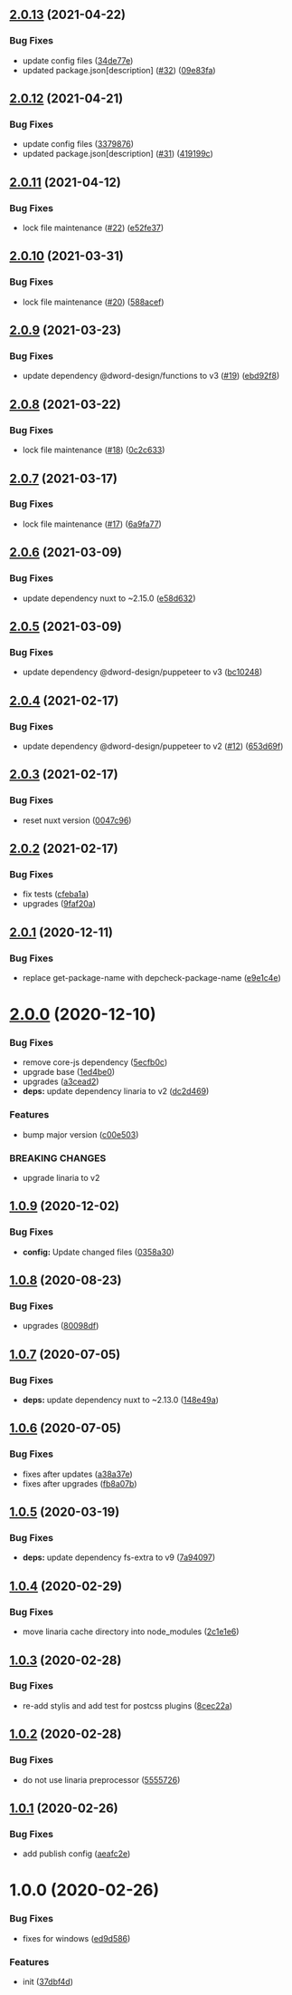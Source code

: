 ## [2.0.13](https://github.com/dword-design/nuxt-linaria/compare/v2.0.12...v2.0.13) (2021-04-22)


### Bug Fixes

* update config files ([34de77e](https://github.com/dword-design/nuxt-linaria/commit/34de77edb313389d8080f71d37ce64e5b715a3d7))
* updated package.json[description] ([#32](https://github.com/dword-design/nuxt-linaria/issues/32)) ([09e83fa](https://github.com/dword-design/nuxt-linaria/commit/09e83faf956f74388c7d4dbca9921a8f64366f80))

## [2.0.12](https://github.com/dword-design/nuxt-linaria/compare/v2.0.11...v2.0.12) (2021-04-21)


### Bug Fixes

* update config files ([3379876](https://github.com/dword-design/nuxt-linaria/commit/33798765f223afa12cece0bfd9a36c3d6c23fd0d))
* updated package.json[description] ([#31](https://github.com/dword-design/nuxt-linaria/issues/31)) ([419199c](https://github.com/dword-design/nuxt-linaria/commit/419199c9df6e3dd1dcf0f3611199ab362d8594c7))

## [2.0.11](https://github.com/dword-design/nuxt-linaria/compare/v2.0.10...v2.0.11) (2021-04-12)


### Bug Fixes

* lock file maintenance ([#22](https://github.com/dword-design/nuxt-linaria/issues/22)) ([e52fe37](https://github.com/dword-design/nuxt-linaria/commit/e52fe37b6bd6b3886c6878aa939d4cf307c53fb6))

## [2.0.10](https://github.com/dword-design/nuxt-linaria/compare/v2.0.9...v2.0.10) (2021-03-31)


### Bug Fixes

* lock file maintenance ([#20](https://github.com/dword-design/nuxt-linaria/issues/20)) ([588acef](https://github.com/dword-design/nuxt-linaria/commit/588acef26b161601a66885d3e60a3cd73ef7083c))

## [2.0.9](https://github.com/dword-design/nuxt-linaria/compare/v2.0.8...v2.0.9) (2021-03-23)


### Bug Fixes

* update dependency @dword-design/functions to v3 ([#19](https://github.com/dword-design/nuxt-linaria/issues/19)) ([ebd92f8](https://github.com/dword-design/nuxt-linaria/commit/ebd92f83a9210de89396ea965c066015f2471ae0))

## [2.0.8](https://github.com/dword-design/nuxt-linaria/compare/v2.0.7...v2.0.8) (2021-03-22)


### Bug Fixes

* lock file maintenance ([#18](https://github.com/dword-design/nuxt-linaria/issues/18)) ([0c2c633](https://github.com/dword-design/nuxt-linaria/commit/0c2c6330cefc90c8145794ef9b73b67ffbadfd1d))

## [2.0.7](https://github.com/dword-design/nuxt-linaria/compare/v2.0.6...v2.0.7) (2021-03-17)


### Bug Fixes

* lock file maintenance ([#17](https://github.com/dword-design/nuxt-linaria/issues/17)) ([6a9fa77](https://github.com/dword-design/nuxt-linaria/commit/6a9fa771072e2264e9e279a76e74ebfe4a029a3e))

## [2.0.6](https://github.com/dword-design/nuxt-linaria/compare/v2.0.5...v2.0.6) (2021-03-09)


### Bug Fixes

* update dependency nuxt to ~2.15.0 ([e58d632](https://github.com/dword-design/nuxt-linaria/commit/e58d63264b703fb8175668e53c01102a050a6135))

## [2.0.5](https://github.com/dword-design/nuxt-linaria/compare/v2.0.4...v2.0.5) (2021-03-09)


### Bug Fixes

* update dependency @dword-design/puppeteer to v3 ([bc10248](https://github.com/dword-design/nuxt-linaria/commit/bc10248a10aac13be9b0d05a82cb658f4aea247f))

## [2.0.4](https://github.com/dword-design/nuxt-linaria/compare/v2.0.3...v2.0.4) (2021-02-17)


### Bug Fixes

* update dependency @dword-design/puppeteer to v2 ([#12](https://github.com/dword-design/nuxt-linaria/issues/12)) ([653d69f](https://github.com/dword-design/nuxt-linaria/commit/653d69fd81a3b4614505eb96f61e27bc2bb1a578))

## [2.0.3](https://github.com/dword-design/nuxt-linaria/compare/v2.0.2...v2.0.3) (2021-02-17)


### Bug Fixes

* reset nuxt version ([0047c96](https://github.com/dword-design/nuxt-linaria/commit/0047c96675891702e25872b38383f067ebaff4d1))

## [2.0.2](https://github.com/dword-design/nuxt-linaria/compare/v2.0.1...v2.0.2) (2021-02-17)


### Bug Fixes

* fix tests ([cfeba1a](https://github.com/dword-design/nuxt-linaria/commit/cfeba1aedc2ee850f9d394051c1edda7cb22e182))
* upgrades ([9faf20a](https://github.com/dword-design/nuxt-linaria/commit/9faf20aa8ddc3edf55927451b41fa5aa749c6b15))

## [2.0.1](https://github.com/dword-design/nuxt-linaria/compare/v2.0.0...v2.0.1) (2020-12-11)


### Bug Fixes

* replace get-package-name with depcheck-package-name ([e9e1c4e](https://github.com/dword-design/nuxt-linaria/commit/e9e1c4e8ee922e177491b4d95dc8ffcca5b8e529))

# [2.0.0](https://github.com/dword-design/nuxt-linaria/compare/v1.0.9...v2.0.0) (2020-12-10)


### Bug Fixes

* remove core-js dependency ([5ecfb0c](https://github.com/dword-design/nuxt-linaria/commit/5ecfb0c4c040b1ddb2cbf908dab5c9461c0e7bbe))
* upgrade base ([1ed4be0](https://github.com/dword-design/nuxt-linaria/commit/1ed4be07d478d5fadb0578f6a9900cffbd369c96))
* upgrades ([a3cead2](https://github.com/dword-design/nuxt-linaria/commit/a3cead250d014bec502cfdb1181d4432c99a98be))
* **deps:** update dependency linaria to v2 ([dc2d469](https://github.com/dword-design/nuxt-linaria/commit/dc2d4696c48a91ee97e495570fd31fbc0dadd0da))


### Features

* bump major version ([c00e503](https://github.com/dword-design/nuxt-linaria/commit/c00e50390091593ac771145a76dd410f87d130e4))


### BREAKING CHANGES

* upgrade linaria to v2

## [1.0.9](https://github.com/dword-design/nuxt-linaria/compare/v1.0.8...v1.0.9) (2020-12-02)


### Bug Fixes

* **config:** Update changed files ([0358a30](https://github.com/dword-design/nuxt-linaria/commit/0358a302d4a2c93d7c9f948fcdafe920b1ce13c5))

## [1.0.8](https://github.com/dword-design/nuxt-linaria/compare/v1.0.7...v1.0.8) (2020-08-23)


### Bug Fixes

* upgrades ([80098df](https://github.com/dword-design/nuxt-linaria/commit/80098dfb7c7b2b08a9072d8ef7bf9b3c1f1f824e))

## [1.0.7](https://github.com/dword-design/nuxt-linaria/compare/v1.0.6...v1.0.7) (2020-07-05)


### Bug Fixes

* **deps:** update dependency nuxt to ~2.13.0 ([148e49a](https://github.com/dword-design/nuxt-linaria/commit/148e49ad6c64ed56c89563fe7659332b438f0af0))

## [1.0.6](https://github.com/dword-design/nuxt-linaria/compare/v1.0.5...v1.0.6) (2020-07-05)


### Bug Fixes

* fixes after updates ([a38a37e](https://github.com/dword-design/nuxt-linaria/commit/a38a37e71b03f089561aaf6c93b7b60719a4ccd9))
* fixes after upgrades ([fb8a07b](https://github.com/dword-design/nuxt-linaria/commit/fb8a07b105a8177cca9a7b4f4c1bee2dcbf2a2d9))

## [1.0.5](https://github.com/dword-design/nuxt-linaria/compare/v1.0.4...v1.0.5) (2020-03-19)


### Bug Fixes

* **deps:** update dependency fs-extra to v9 ([7a94097](https://github.com/dword-design/nuxt-linaria/commit/7a94097c5b62fcf82da5bc6bd630fa6c7735b8dd))

## [1.0.4](https://github.com/dword-design/nuxt-linaria/compare/v1.0.3...v1.0.4) (2020-02-29)


### Bug Fixes

* move linaria cache directory into node_modules ([2c1e1e6](https://github.com/dword-design/nuxt-linaria/commit/2c1e1e6ab7ba5ace2af157f83420028b067ebc7d))

## [1.0.3](https://github.com/dword-design/nuxt-linaria/compare/v1.0.2...v1.0.3) (2020-02-28)


### Bug Fixes

* re-add stylis and add test for postcss plugins ([8cec22a](https://github.com/dword-design/nuxt-linaria/commit/8cec22a52761feba02a56abf03962a099d9e7a98))

## [1.0.2](https://github.com/dword-design/nuxt-linaria/compare/v1.0.1...v1.0.2) (2020-02-28)


### Bug Fixes

* do not use linaria preprocessor ([5555726](https://github.com/dword-design/nuxt-linaria/commit/5555726c8e5d72c20d3d4aa1122cae58d75f0d64))

## [1.0.1](https://github.com/dword-design/nuxt-linaria/compare/v1.0.0...v1.0.1) (2020-02-26)


### Bug Fixes

* add publish config ([aeafc2e](https://github.com/dword-design/nuxt-linaria/commit/aeafc2e8d2fafc5d4727048c27fc458a5125c03f))

# 1.0.0 (2020-02-26)


### Bug Fixes

* fixes for windows ([ed9d586](https://github.com/dword-design/nuxt-linaria/commit/ed9d586913b22602dc30f0dc3ebc99c86f69ea9d))


### Features

* init ([37dbf4d](https://github.com/dword-design/nuxt-linaria/commit/37dbf4d0735c510d7a46c94423f86fd78b4c3964))
